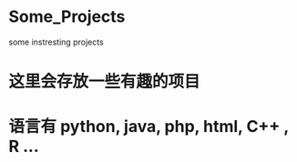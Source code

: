 # Some_Projects
some instresting projects

# 这里会存放一些有趣的项目

# 语言有 python, java, php, html, C++ , R ...
